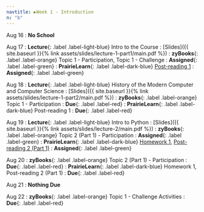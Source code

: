 ```yaml
---
navtitle: ▶Week 1 - Introduction
n: "b"
---
```


Aug 16
: **No School**

Aug 17
: **Lecture**{: .label .label-light-blue} Intro to the Course
	: [Slides]({{ site.baseurl }}{% link assets/slides/lecture-1-part1/main.pdf %})
: **zyBooks**{: .label .label-orange} Topic 1 - Participation, Topic 1 - Challenge
    : **Assigned**{: .label .label-green}
: **PrairieLearn**{: .label .label-dark-blue} [Post-reading 1](#)
    : **Assigned**{: .label .label-green}


Aug 18
: **Lecture**{: .label .label-light-blue} History of the Modern Computer and Computer Science
	: [Slides]({{ site.baseurl }}{% link assets/slides/lecture-1-part2/main.pdf %})
: **zyBooks**{: .label .label-orange} Topic 1 - Participation
    : **Due**{: .label .label-red}
: **PrairieLearn**{: .label .label-dark-blue} Post-reading 1
    : **Due**{: .label .label-red}


Aug 19
: **Lecture**{: .label .label-light-blue} Intro to Python
	: [Slides]({{ site.baseurl }}{% link assets/slides/lecture-2/main.pdf %})
: **zyBooks**{: .label .label-orange} Topic 2 (Part 1) - Participation
    : **Assigned**{: .label .label-green}
: **PrairieLearn**{: .label .label-dark-blue} [Homework 1](https://www.prairielearn.org/pl/course_instance/128740/assessment/2312029), [Post-reading 2 (Part 1)](#)
    : **Assigned**{: .label .label-green}

Aug 20
: **zyBooks**{: .label .label-orange} Topic 2 (Part 1) - Participation
    : **Due**{: .label .label-red}
: **PrairieLearn**{: .label .label-dark-blue} Homework 1, Post-reading 2 (Part 1)
    : **Due**{: .label .label-red}

Aug 21
: **Nothing Due**

Aug 22
: **zyBooks**{: .label .label-orange} Topic 1 - Challenge Activities
    : **Due**{: .label .label-red}